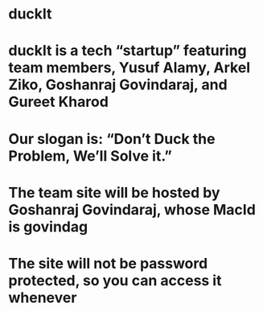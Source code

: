 # duckIt
# duckIt is a tech “startup” featuring team members, Yusuf Alamy, Arkel Ziko, Goshanraj Govindaraj, and Gureet Kharod
# Our slogan is: “Don’t Duck the Problem, We’ll Solve it.” 
# The team site will be hosted by Goshanraj Govindaraj, whose MacId is govindag
# The site will not be password protected, so you can access it whenever